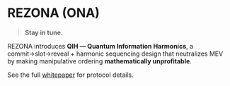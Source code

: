 # REZONA (ONA)

> **Stay in tune.**

REZONA introduces **QIH — Quantum Information Harmonics**, a commit→slot→reveal + harmonic sequencing
design that neutralizes MEV by making manipulative ordering **mathematically unprofitable**.

See the full [whitepaper](whitepaper.md) for protocol details.

